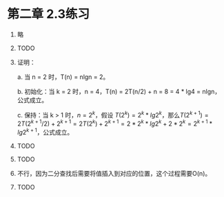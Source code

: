 # 第二章 2.3练习

1. 略

2. TODO

3. 证明：

    a. 当 n = 2 时，T(n) = nlgn = 2。

    b. 初始化：当 k = 2 时，n = 4，T(n) = 2T(n/2) + n = 8 = 4 * lg4 = nlgn，公式成立。

    c. 保持：当 k > 1 时，$n=2^k$，假设 $T(2^k) = 2^k*lg2^k$，那么$T(2^{k+1})=2T(2^{k+1}/2)+2^{k+1}=2T(2^k)+2^{k+1}=2*2^k*lg2^k+2*2^k=2^{k+1}*lg2^{k+1}$，公式成立。
    
4.  TODO

5. TODO

6. 不行，因为二分查找后需要将值插入到对应的位置，这个过程需要O(n)。

7. TODO
